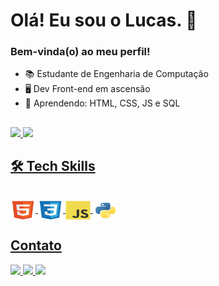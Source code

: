 # Olá! Eu sou o Lucas. 👋
### Bem-vinda(o) ao meu perfil!

- 📚 Estudante de Engenharia de Computação
- 🖥️ Dev Front-end em ascensão
- 🌱 Aprendendo: HTML, CSS, JS e SQL

##

<div>
  <a href="https://github.com/lucas-biel">
  <img height="180em" src="https://github-readme-stats.vercel.app/api?username=lucas-biel&show_icons=true&theme=dark&include_all_commits=true&count_private=true"/>
  <img height="180em" src="https://github-readme-stats.vercel.app/api/top-langs/?username=lucas-biel&layout=compact&langs_count=7&theme=dark"/>
</div>

## 🛠️ Tech Skills
<div style="display: inline_block"><br>
  <img align="center" alt="Lucas-HTML" height="30" width="40" src="https://raw.githubusercontent.com/devicons/devicon/master/icons/html5/html5-original.svg">
  <img align="center" alt="Lucas-CSS" height="30" width="40" src="https://raw.githubusercontent.com/devicons/devicon/master/icons/css3/css3-original.svg">
  <img align="center" alt="Lucas-JavaScript" height="30" width="40" src="https://raw.githubusercontent.com/devicons/devicon/master/icons/javascript/javascript-original.svg">
  <img align="center" alt="Lucas-Python" height="30" width="40" src="https://raw.githubusercontent.com/devicons/devicon/master/icons/python/python-original.svg">
</div>

## Contato
<a href="https://www.linkedin.com/in/lucass-santoss" target="_blank">
  <img src="https://img.shields.io/badge//lucass_santoss-1F2D52?style=for-the-badge&logo=linkedin&logoColor=white">
</a>
<a href="https://www.instagram.com/_lukas_gb" target="_blank">
  <img src="https://img.shields.io/badge//_lukas_gb-1F2D52?style=for-the-badge&logo=instagram&logoColor=white">
</a>
<a href="mailto:contato.lucas.lima.santos@gmail.com" target="_blank">
  <img src="https://img.shields.io/badge/contato.lucas.lima.santos@gmail.com-1F2D52?style=for-the-badge&logo=gmail&logoColor=white">
</a>
